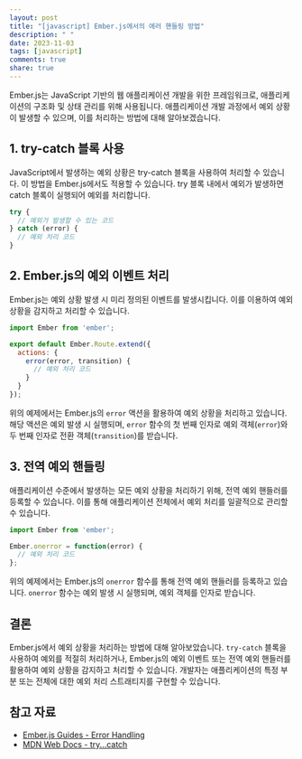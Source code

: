 ```yaml
---
layout: post
title: "[javascript] Ember.js에서의 에러 핸들링 방법"
description: " "
date: 2023-11-03
tags: [javascript]
comments: true
share: true
---
```


Ember.js는 JavaScript 기반의 웹 애플리케이션 개발을 위한 프레임워크로, 애플리케이션의 구조화 및 상태 관리를 위해 사용됩니다. 애플리케이션 개발 과정에서 예외 상황이 발생할 수 있으며, 이를 처리하는 방법에 대해 알아보겠습니다.

## 1. try-catch 블록 사용

JavaScript에서 발생하는 예외 상황은 try-catch 블록을 사용하여 처리할 수 있습니다. 이 방법을 Ember.js에서도 적용할 수 있습니다. try 블록 내에서 예외가 발생하면 catch 블록이 실행되어 예외를 처리합니다.

```javascript
try {
  // 예외가 발생할 수 있는 코드
} catch (error) {
  // 예외 처리 코드
}
```

## 2. Ember.js의 예외 이벤트 처리

Ember.js는 예외 상황 발생 시 미리 정의된 이벤트를 발생시킵니다. 이를 이용하여 예외 상황을 감지하고 처리할 수 있습니다.

```javascript
import Ember from 'ember';

export default Ember.Route.extend({
  actions: {
    error(error, transition) {
      // 예외 처리 코드
    }
  }
});
```

위의 예제에서는 Ember.js의 `error` 액션을 활용하여 예외 상황을 처리하고 있습니다. 해당 액션은 예외 발생 시 실행되며, `error` 함수의 첫 번째 인자로 예외 객체(`error`)와 두 번째 인자로 전환 객체(`transition`)를 받습니다.

## 3. 전역 예외 핸들링

애플리케이션 수준에서 발생하는 모든 예외 상황을 처리하기 위해, 전역 예외 핸들러를 등록할 수 있습니다. 이를 통해 애플리케이션 전체에서 예외 처리를 일괄적으로 관리할 수 있습니다.

```javascript
import Ember from 'ember';

Ember.onerror = function(error) {
  // 예외 처리 코드
};
```

위의 예제에서는 Ember.js의 `onerror` 함수를 통해 전역 예외 핸들러를 등록하고 있습니다. `onerror` 함수는 예외 발생 시 실행되며, 예외 객체를 인자로 받습니다.

## 결론

Ember.js에서 예외 상황을 처리하는 방법에 대해 알아보았습니다. `try-catch` 블록을 사용하여 예외를 적절히 처리하거나, Ember.js의 예외 이벤트 또는 전역 예외 핸들러를 활용하여 예외 상황을 감지하고 처리할 수 있습니다. 개발자는 애플리케이션의 특정 부분 또는 전체에 대한 예외 처리 스트래티지를 구현할 수 있습니다.

## 참고 자료
- [Ember.js Guides - Error Handling](https://guides.emberjs.com/release/debugging/handling-errors/)
- [MDN Web Docs - try...catch](https://developer.mozilla.org/en-US/docs/Web/JavaScript/Reference/Statements/try...catch)